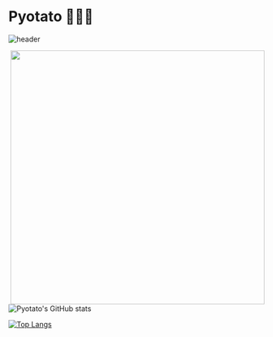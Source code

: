  # Pyotato 🥑🥔🥕
 
 

![header](https://capsule-render.vercel.app/api?type=rounded&color=0:b7dda5,100:eab676&height=300&section=header&text=Welcome%20to%20pyotato's%20coding%20farm&fontSize=40&animation=fadeIn&strokeWidth=2)



<!-- [![Pyotato's GItHub badge](https://img.shields.io/badge/1st%20%20badge-firstbadge-orange)](https://github.com/pyotato/github-readme-stats)  -->
<!-- [![Pyotato's GItHub badge](https://img.shields.io/badge/2nd%20%20badge-secondbadge-green)](https://github.com/pyotato/github-readme-stats) -->
<!-- [![Pyotato's GItHub badge](https://img.shields.io/badge/3rd%20%20badge-thirdbadge-beige)](https://github.com/pyotato/github-readme-stats) 

<h3 align="center">:seedling: Baekjoon 현황 :seedling:</h3>
  
<!-- <div align="center">
  
  <img align="left" width="80" src="https://media.tenor.com/7SE3IKEub60AAAAi/shinchan.gif">
  
 [![Solved.ac Profile](http://mazassumnida.wtf/api/v2/generate_badge?boj=pyotato)]([https://solved.ac/cba06130](https://solved.ac/profile/pyotato)/)
  <img align="right" width="100" src="https://media.tenor.com/7SE3IKEub60AAAAi/shinchan.gif">
 
</div>-->
<div>
 <img align="right" width="500" src="https://gifdb.com/images/file/cat-farmer-holding-a-bucket-0bm2y6ixso3dvmiy.gif"/>
</div>

![Pyotato's GitHub stats](https://github-readme-stats-i23x.vercel.app/api?username=pyotato&theme=gruvbox_light&show_icons=true)  
 
 
[![Top Langs](https://github-readme-stats-i23x.vercel.app/api/top-langs/?username=pyotato&layout=compact)](https://github.com/pyotato/github-readme-stats)


